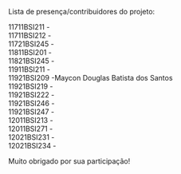 Lista de presença/contribuidores do projeto:

11711BSI211 - <br/>
11711BSI212 - <br/>
11721BSI245 - <br/>
11811BSI201 - <br/>
11821BSI245 - <br/>
11911BSI211 - <br/>
11921BSI209 -Maycon Douglas Batista dos Santos <br/>
11921BSI219 - <br/>
11921BSI222 - <br/>
11921BSI246 - <br/>
11921BSI247 - <br/>
12011BSI213 - <br/>
12011BSI271 - <br/>
12021BSI231 - <br/>
12021BSI234 - <br/>

Muito obrigado por sua participação!
